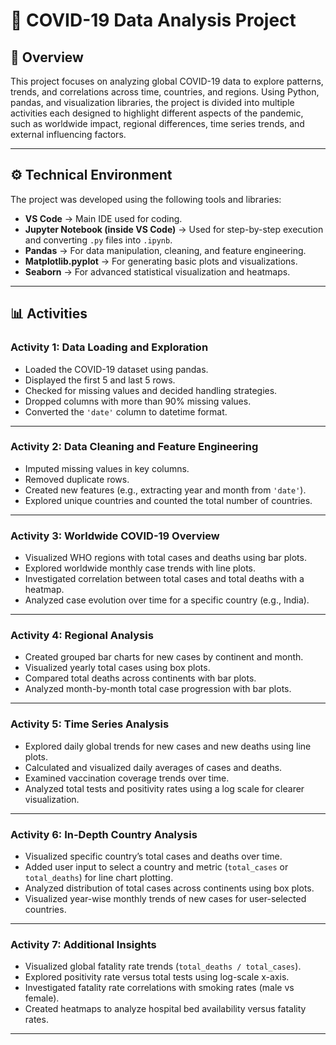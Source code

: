 # 🦠 COVID-19 Data Analysis Project  

## 📌 Overview  
This project focuses on analyzing global COVID-19 data to explore patterns, trends, and correlations across time, countries, and regions. Using Python, pandas, and visualization libraries, the project is divided into multiple activities each designed to highlight different aspects of the pandemic, such as worldwide impact, regional differences, time series trends, and external influencing factors.  

---

## ⚙️ Technical Environment  
The project was developed using the following tools and libraries:  
- **VS Code** → Main IDE used for coding.  
- **Jupyter Notebook (inside VS Code)** → Used for step-by-step execution and converting `.py` files into `.ipynb`.  
- **Pandas** → For data manipulation, cleaning, and feature engineering.  
- **Matplotlib.pyplot** → For generating basic plots and visualizations.  
- **Seaborn** → For advanced statistical visualization and heatmaps.  

---

## 📊 Activities  

### **Activity 1: Data Loading and Exploration**  
- Loaded the COVID-19 dataset using pandas.  
- Displayed the first 5 and last 5 rows.  
- Checked for missing values and decided handling strategies.  
- Dropped columns with more than 90% missing values.  
- Converted the `'date'` column to datetime format.  

---

### **Activity 2: Data Cleaning and Feature Engineering**  
- Imputed missing values in key columns.  
- Removed duplicate rows.  
- Created new features (e.g., extracting year and month from `'date'`).  
- Explored unique countries and counted the total number of countries.  

---

### **Activity 3: Worldwide COVID-19 Overview**  
- Visualized WHO regions with total cases and deaths using bar plots.  
- Explored worldwide monthly case trends with line plots.  
- Investigated correlation between total cases and total deaths with a heatmap.  
- Analyzed case evolution over time for a specific country (e.g., India).  

---

### **Activity 4: Regional Analysis**  
- Created grouped bar charts for new cases by continent and month.  
- Visualized yearly total cases using box plots.  
- Compared total deaths across continents with bar plots.  
- Analyzed month-by-month total case progression with bar plots.  

---

### **Activity 5: Time Series Analysis**  
- Explored daily global trends for new cases and new deaths using line plots.  
- Calculated and visualized daily averages of cases and deaths.  
- Examined vaccination coverage trends over time.  
- Analyzed total tests and positivity rates using a log scale for clearer visualization.  

---

### **Activity 6: In-Depth Country Analysis**  
- Visualized specific country’s total cases and deaths over time.  
- Added user input to select a country and metric (`total_cases` or `total_deaths`) for line chart plotting.  
- Analyzed distribution of total cases across continents using box plots.  
- Visualized year-wise monthly trends of new cases for user-selected countries.  

---

### **Activity 7: Additional Insights**  
- Visualized global fatality rate trends (`total_deaths / total_cases`).  
- Explored positivity rate versus total tests using log-scale x-axis.  
- Investigated fatality rate correlations with smoking rates (male vs female).  
- Created heatmaps to analyze hospital bed availability versus fatality rates.  

---



